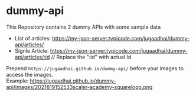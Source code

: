 # dummy-api
This Repository contains 2 dummy APIs with some sample data

- List of articles: https://my-json-server.typicode.com/jugaadhai/dummy-api/articles/
- Signle Article: https://my-json-server.typicode.com/jugaadhai/dummy-api/articles/:id // Replace the ":id" with actual Id

Prepend `https://jugaadhai.github.io/dummy-api/` before your images to access the images. <br>
Example: https://jugaadhai.github.io/dummy-api/images/2021819152533scaler-academy-squarelogo.png
